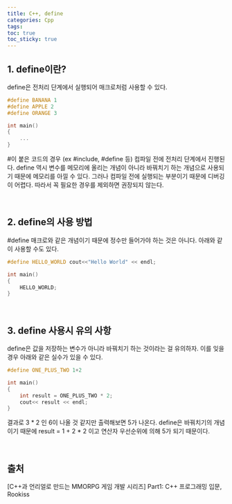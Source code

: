 ```yaml
---
title: C++, define
categories: Cpp
tags: 
toc: true
toc_sticky: true
---
```


## **1. define이란?**

define은 전처리 단계에서 실행되어 매크로처럼 사용할 수 있다. 

```c++
#define BANANA 1
#define APPLE 2
#define ORANGE 3

int main()
{
    ...
}
```
#이 붙은 코드의 경우 (ex #include, #define 등) 컴파일 전에 전처리 단계에서 진행된다. define 역시 변수를 메모리에 올리는 개념이 아니라 바꿔치기 하는 개념으로 사용되기 때문에 메모리를 아낄 수 있다. 그러나 컴파일 전에 실행되는 부분이기 때문에 디버깅이 어렵다. 따라서 꼭 필요한 경우를 제외하면 권장되지 않는다. 

<br/>

## **2. define의 사용 방법**

#define 매크로와 같은 개념이기 때문에 정수만 들어가야 하는 것은 아니다. 아래와 같이 사용할 수도 있다. 

```c++
#define HELLO_WORLD cout<<"Hello World" << endl;

int main()
{
    HELLO_WORLD;
}
```

<br/>

## **3. define 사용시 유의 사항**

define은 값을 저장하는 변수가 아니라 바꿔치기 하는 것이라는 걸 유의하자. 이를 잊을 경우 아래와 같은 실수가 있을 수 있다. 

```c++
#define ONE_PLUS_TWO 1+2

int main()
{
    int result = ONE_PLUS_TWO * 2;
    cout<< result << endl;
}
```
결과로 3 * 2 인 6이 나올 것 같지만 출력해보면 5가 나온다. define은 바꿔치기의 개념이기 때문에 result = 1 + 2 * 2 이고 연산자 우선순위에 의해 5가 되기 때문이다. 

<br/>


## **출처**

[C++과 언리얼로 만드는 MMORPG 게임 개발 시리즈] Part1: C++ 프로그래밍 입문, Rookiss
